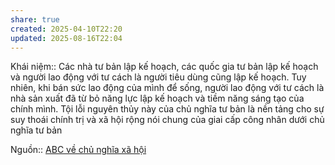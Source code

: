 ```yaml
---
share: true
created: 2025-04-10T22:20
updated: 2025-08-16T22:04
---
```

Khái niệm:: 
Các nhà tư bản lập kế hoạch, các quốc gia tư bản lập kế hoạch và người lao động với tư cách là người tiêu dùng cũng lập kế hoạch. Tuy nhiên, khi bán sức lao động của mình để sống, người lao động với tư cách là nhà sản xuất đã từ bỏ năng lực lập kế hoạch và tiềm năng sáng tạo của chính mình. Tội lỗi nguyên thủy này của chủ nghĩa tư bản là nền tảng cho sự suy thoái chính trị và xã hội rộng nói chung của giai cấp công nhân dưới chủ nghĩa tư bản

Nguồn:: [ABC về chủ nghĩa xã hội](../../../%CE%9E%20Ngu%E1%BB%93n/ABC%20v%E1%BB%81%20ch%E1%BB%A7%20ngh%C4%A9a%20x%C3%A3%20h%E1%BB%99i.md)
